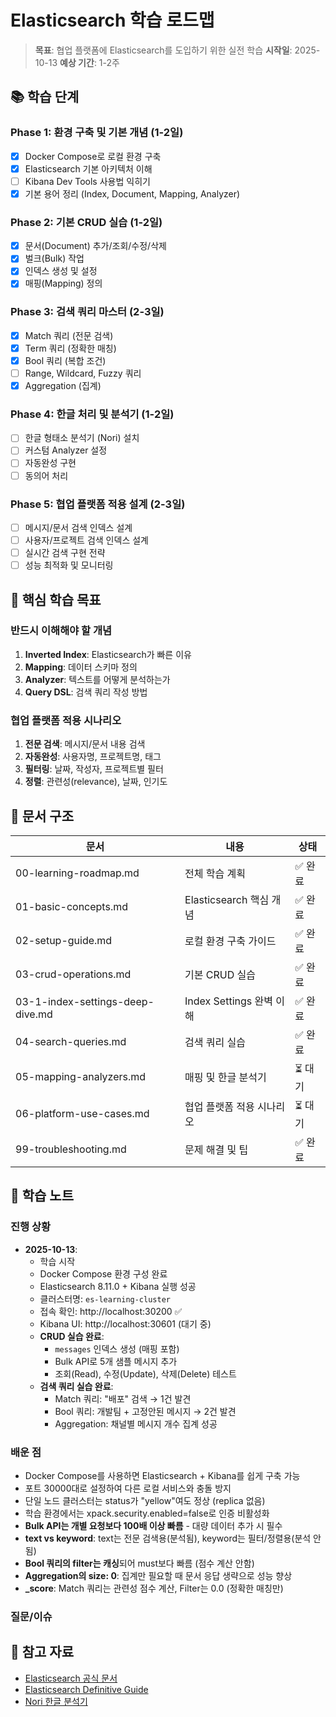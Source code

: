 # Elasticsearch 학습 로드맵

> **목표**: 협업 플랫폼에 Elasticsearch를 도입하기 위한 실전 학습
> **시작일**: 2025-10-13
> **예상 기간**: 1-2주

## 📚 학습 단계

### Phase 1: 환경 구축 및 기본 개념 (1-2일)
- [x] Docker Compose로 로컬 환경 구축
- [x] Elasticsearch 기본 아키텍처 이해
- [ ] Kibana Dev Tools 사용법 익히기
- [x] 기본 용어 정리 (Index, Document, Mapping, Analyzer)

### Phase 2: 기본 CRUD 실습 (1-2일)
- [x] 문서(Document) 추가/조회/수정/삭제
- [x] 벌크(Bulk) 작업
- [x] 인덱스 생성 및 설정
- [x] 매핑(Mapping) 정의

### Phase 3: 검색 쿼리 마스터 (2-3일)
- [x] Match 쿼리 (전문 검색)
- [x] Term 쿼리 (정확한 매칭)
- [x] Bool 쿼리 (복합 조건)
- [ ] Range, Wildcard, Fuzzy 쿼리
- [x] Aggregation (집계)

### Phase 4: 한글 처리 및 분석기 (1-2일)
- [ ] 한글 형태소 분석기 (Nori) 설치
- [ ] 커스텀 Analyzer 설정
- [ ] 자동완성 구현
- [ ] 동의어 처리

### Phase 5: 협업 플랫폼 적용 설계 (2-3일)
- [ ] 메시지/문서 검색 인덱스 설계
- [ ] 사용자/프로젝트 검색 인덱스 설계
- [ ] 실시간 검색 구현 전략
- [ ] 성능 최적화 및 모니터링

## 🎯 핵심 학습 목표

### 반드시 이해해야 할 개념
1. **Inverted Index**: Elasticsearch가 빠른 이유
2. **Mapping**: 데이터 스키마 정의
3. **Analyzer**: 텍스트를 어떻게 분석하는가
4. **Query DSL**: 검색 쿼리 작성 방법

### 협업 플랫폼 적용 시나리오
1. **전문 검색**: 메시지/문서 내용 검색
2. **자동완성**: 사용자명, 프로젝트명, 태그
3. **필터링**: 날짜, 작성자, 프로젝트별 필터
4. **정렬**: 관련성(relevance), 날짜, 인기도

## 📖 문서 구조

| 문서 | 내용 | 상태 |
|------|------|------|
| 00-learning-roadmap.md | 전체 학습 계획 | ✅ 완료 |
| 01-basic-concepts.md | Elasticsearch 핵심 개념 | ✅ 완료 |
| 02-setup-guide.md | 로컬 환경 구축 가이드 | ✅ 완료 |
| 03-crud-operations.md | 기본 CRUD 실습 | ✅ 완료 |
| 03-1-index-settings-deep-dive.md | Index Settings 완벽 이해 | ✅ 완료 |
| 04-search-queries.md | 검색 쿼리 실습 | ✅ 완료 |
| 05-mapping-analyzers.md | 매핑 및 한글 분석기 | ⏳ 대기 |
| 06-platform-use-cases.md | 협업 플랫폼 적용 시나리오 | ⏳ 대기 |
| 99-troubleshooting.md | 문제 해결 및 팁 | ✅ 완료 |

## 📝 학습 노트

### 진행 상황
- **2025-10-13**:
  - 학습 시작
  - Docker Compose 환경 구성 완료
  - Elasticsearch 8.11.0 + Kibana 실행 성공
  - 클러스터명: `es-learning-cluster`
  - 접속 확인: http://localhost:30200 ✅
  - Kibana UI: http://localhost:30601 (대기 중)
  - **CRUD 실습 완료**:
    - `messages` 인덱스 생성 (매핑 포함)
    - Bulk API로 5개 샘플 메시지 추가
    - 조회(Read), 수정(Update), 삭제(Delete) 테스트
  - **검색 쿼리 실습 완료**:
    - Match 쿼리: "배포" 검색 → 1건 발견
    - Bool 쿼리: 개발팀 + 고정안된 메시지 → 2건 발견
    - Aggregation: 채널별 메시지 개수 집계 성공

### 배운 점
- Docker Compose를 사용하면 Elasticsearch + Kibana를 쉽게 구축 가능
- 포트 30000대로 설정하여 다른 로컬 서비스와 충돌 방지
- 단일 노드 클러스터는 status가 "yellow"여도 정상 (replica 없음)
- 학습 환경에서는 xpack.security.enabled=false로 인증 비활성화
- **Bulk API는 개별 요청보다 100배 이상 빠름** - 대량 데이터 추가 시 필수
- **text vs keyword**: text는 전문 검색용(분석됨), keyword는 필터/정렬용(분석 안됨)
- **Bool 쿼리의 filter는 캐싱**되어 must보다 빠름 (점수 계산 안함)
- **Aggregation의 size: 0**: 집계만 필요할 때 문서 응답 생략으로 성능 향상
- **_score**: Match 쿼리는 관련성 점수 계산, Filter는 0.0 (정확한 매칭만)

### 질문/이슈
<!-- 해결해야 할 질문이나 막힌 부분 기록 -->

## 🔗 참고 자료

- [Elasticsearch 공식 문서](https://www.elastic.co/guide/en/elasticsearch/reference/current/index.html)
- [Elasticsearch Definitive Guide](https://www.elastic.co/guide/en/elasticsearch/guide/current/index.html)
- [Nori 한글 분석기](https://www.elastic.co/guide/en/elasticsearch/plugins/current/analysis-nori.html)
